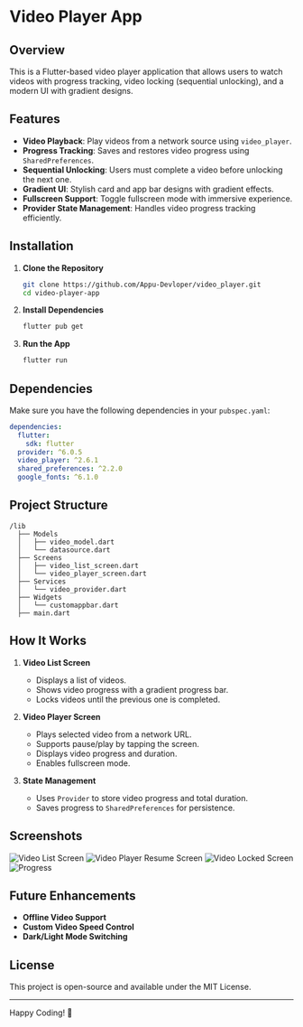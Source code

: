 # Video Player App

## Overview
This is a Flutter-based video player application that allows users to watch videos with progress tracking, video locking (sequential unlocking), and a modern UI with gradient designs.

## Features
- **Video Playback**: Play videos from a network source using `video_player`.
- **Progress Tracking**: Saves and restores video progress using `SharedPreferences`.
- **Sequential Unlocking**: Users must complete a video before unlocking the next one.
- **Gradient UI**: Stylish card and app bar designs with gradient effects.
- **Fullscreen Support**: Toggle fullscreen mode with immersive experience.
- **Provider State Management**: Handles video progress tracking efficiently.

## Installation
1. **Clone the Repository**
   ```bash
   git clone https://github.com/Appu-Devloper/video_player.git
   cd video-player-app
   ```

2. **Install Dependencies**
   ```bash
   flutter pub get
   ```

3. **Run the App**
   ```bash
   flutter run
   ```

## Dependencies
Make sure you have the following dependencies in your `pubspec.yaml`:
```yaml
dependencies:
  flutter:
    sdk: flutter
  provider: ^6.0.5
  video_player: ^2.6.1
  shared_preferences: ^2.2.0
  google_fonts: ^6.1.0
```

## Project Structure
```
/lib
  ├── Models
  │   ├── video_model.dart
  │   └── datasource.dart
  ├── Screens
  │   ├── video_list_screen.dart
  │   └── video_player_screen.dart
  ├── Services
  │   └── video_provider.dart
  ├── Widgets
  │   └── customappbar.dart
  ├── main.dart
```

## How It Works
1. **Video List Screen**
   - Displays a list of videos.
   - Shows video progress with a gradient progress bar.
   - Locks videos until the previous one is completed.

2. **Video Player Screen**
   - Plays selected video from a network URL.
   - Supports pause/play by tapping the screen.
   - Displays video progress and duration.
   - Enables fullscreen mode.

3. **State Management**
   - Uses `Provider` to store video progress and total duration.
   - Saves progress to `SharedPreferences` for persistence.

## Screenshots
![Video List Screen](assets/image1.png)
![Video Player Resume Screen](assets/image2.png)
![Video Locked Screen](assets/image3.png)
![ Progress](assets/image2.png)
## Future Enhancements
- **Offline Video Support**
- **Custom Video Speed Control**
- **Dark/Light Mode Switching**

## License
This project is open-source and available under the MIT License.

---
Happy Coding! 🚀

